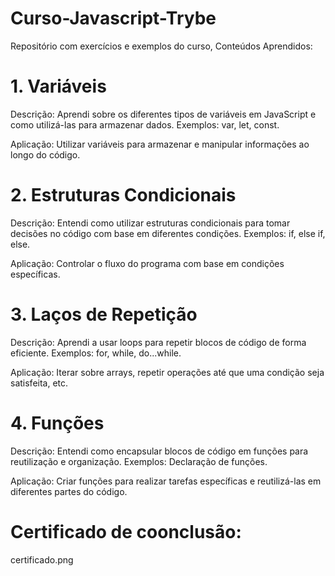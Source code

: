 # Curso-Javascript-Trybe

Repositório com exercícios e exemplos do curso, Conteúdos Aprendidos:    

# 1. Variáveis
Descrição: Aprendi sobre os diferentes tipos de variáveis em JavaScript e como utilizá-las para armazenar dados.
Exemplos: var, let, const. 

Aplicação: Utilizar variáveis para armazenar e manipular informações ao longo do código.

# 2. Estruturas Condicionais
Descrição: Entendi como utilizar estruturas condicionais para tomar decisões no código com base em diferentes condições.
Exemplos: if, else if, else.  

Aplicação: Controlar o fluxo do programa com base em condições específicas.  

# 3. Laços de Repetição
Descrição: Aprendi a usar loops para repetir blocos de código de forma eficiente.
Exemplos: for, while, do...while.

Aplicação: Iterar sobre arrays, repetir operações até que uma condição seja satisfeita, etc.  

# 4. Funções
Descrição: Entendi como encapsular blocos de código em funções para reutilização e organização.
Exemplos: Declaração de funções.

Aplicação: Criar funções para realizar tarefas específicas e reutilizá-las em diferentes partes do código.

# Certificado de coonclusão:    

certificado.png

